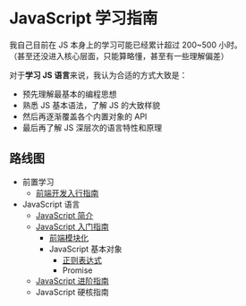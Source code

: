 # JavaScript 学习指南

我自己目前在 JS 本身上的学习可能已经累计超过 200~500 小时。  
（甚至还没进入核心层面，只能算略懂，甚至有一些理解偏差）

对于**学习 JS 语言**来说，我认为合适的方式大致是：

- 预先理解最基本的编程思想
- 熟悉 JS 基本语法，了解 JS 的大致样貌
- 然后再逐渐覆盖各个内置对象的 API
- 最后再了解 JS 深层次的语言特性和原理

## 路线图

- 前置学习
  - [前端开发入行指南](./fe-development-cookbook.md)
- JavaScript 语言
  - [JavaScript 简介](./js-intro.md)
  - [JavaScript 入门指南](./js-basic.md)
    - [前端模块化](./js-modular.md)
    - JavaScript 基本对象
      - [正则表达式](./regexp.md)
      - Promise
  - [JavaScript 进阶指南](./js-advanced.md)
  - JavaScript 硬核指南

